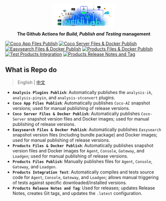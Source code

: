<p align="center">
<a href="https://infinilabs.com/"><img src="docs/images/infinilabs.svg" alt="banner" width="200px"></a>
</p>

<p align="center">
<b>The Github Actions for <i>Build, Publish and Testing</i> management</b>
</p>

[![Coco App Files Publish](https://github.com/infinilabs/ci/actions/workflows/coco-app.yml/badge.svg)](https://github.com/infinilabs/ci/actions/workflows/coco-app.yml)&nbsp;[![Coco Server Files & Docker Publish](https://github.com/infinilabs/ci/actions/workflows/coco-server.yml/badge.svg)](https://github.com/infinilabs/ci/actions/workflows/coco-server.yml)&nbsp;[![Easysearch Files & Docker Publish](https://github.com/infinilabs/ci/actions/workflows/easysearch-publish.yml/badge.svg)](https://github.com/infinilabs/ci/actions/workflows/easysearch-publish.yml)&nbsp;[![Products Files & Docker Publish](https://github.com/infinilabs/ci/actions/workflows/publish-docker.yml/badge.svg)](https://github.com/infinilabs/ci/actions/workflows/publish-docker.yml)&nbsp;
[![Test Products Integration](https://github.com/infinilabs/ci/actions/workflows/test-integration-products.yml/badge.svg)](https://github.com/infinilabs/ci/actions/workflows/test-integration-products.yml)&nbsp;[![Products Release Notes and Tag](https://github.com/infinilabs/ci/actions/workflows/release.yml/badge.svg)](https://github.com/infinilabs/ci/actions/workflows/release.yml)

## What is Repo do

> English | [中文](README_zh.md)


*   **`Analysis Plugins Publish`**: Automatically publishes the `analysis-ik`, `analysis-pinyin`, and `analysis-stconvert` plugins.
*   **`Coco App Files Publish`**: Automatically publishes `Coco-AI` snapshot versions; used for manual publishing of release versions.
*   **`Coco Server Files & Docker Publish`**: Automatically publishes `Coco-Server` snapshot version files and Docker images; used for manual publishing of release versions.
*   **`Easysearch Files & Docker Publish`**: Automatically publishes `Easysearch` snapshot version files (including bundle package) and Docker images; used for manual publishing of release versions.
*   **`Products Files & Docker Publish`**: Automatically publishes snapshot version files and Docker images for `Agent`, `Console`, `Gateway`, and `Loadgen`; used for manual publishing of release versions.
*   **`Products Files Publish`**: Manually publishes files for `Agent`, `Console`, `Gateway`, and `Loadgen`.
*   **`Products Integration Test`**: Automatically compiles and tests source code for `Agent`, `Console`, `Gateway`, and `Loadgen`; allows manual triggering of tests against specific downloaded/installed versions.
*   **`Products Release Notes and Tag`**: Used for releases; updates Release Notes, creates Git tags, and updates the `.latest` configuration.